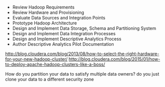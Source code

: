- Review Hadoop Requirements 
- Review Hardware and Provisioning 
- Evaluate Data Sources and Integration Points 
- Prototype Hadoop Architecture 
- Design and Implement Data Storage, Schema and Partitioning System 
- Design and Implement Data Integration Processes 
- Design and Implement Descriptive Analytics Process 
- Author Descriptive Analytics Pilot Documentation

http://blog.cloudera.com/blog/2013/08/how-to-select-the-right-hardware-for-your-new-hadoop-cluster/
http://blog.cloudera.com/blog/2015/01/how-to-deploy-apache-hadoop-clusters-like-a-boss/

How do you partition your data to satisfy multiple data owners? do you just clone your data to a different security zone 
